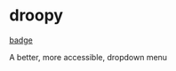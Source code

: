 # droopy
[badge](https://github.com/kevoneil/droopy/actions/workflows/actions.yml/badge.svg)

A better, more accessible, dropdown menu
